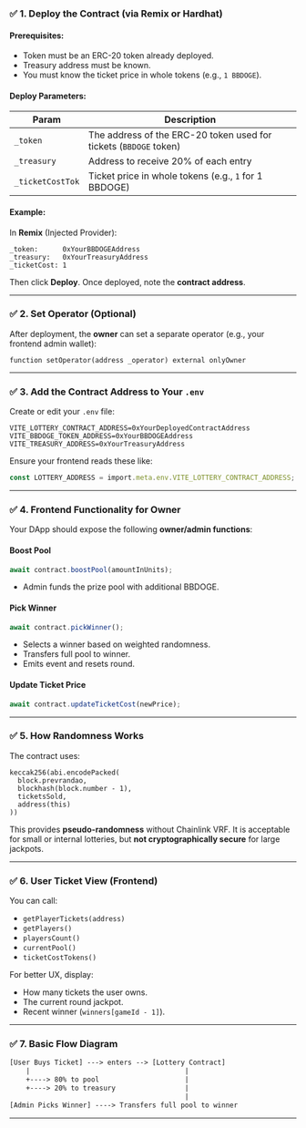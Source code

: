 
### ✅ 1. **Deploy the Contract (via Remix or Hardhat)**

#### Prerequisites:

* Token must be an ERC-20 token already deployed.
* Treasury address must be known.
* You must know the ticket price in whole tokens (e.g., `1 BBDOGE`).

#### Deploy Parameters:

| Param            | Description                                                       |
| ---------------- | ----------------------------------------------------------------- |
| `_token`         | The address of the ERC-20 token used for tickets (`BBDOGE` token) |
| `_treasury`      | Address to receive 20% of each entry                              |
| `_ticketCostTok` | Ticket price in whole tokens (e.g., `1` for 1 BBDOGE)             |

#### Example:

In **Remix** (Injected Provider):

```solidity
_token:      0xYourBBDOGEAddress
_treasury:   0xYourTreasuryAddress
_ticketCost: 1
```

Then click **Deploy**. Once deployed, note the **contract address**.

---

### ✅ 2. **Set Operator (Optional)**

After deployment, the **owner** can set a separate operator (e.g., your frontend admin wallet):

```solidity
function setOperator(address _operator) external onlyOwner
```

---

### ✅ 3. **Add the Contract Address to Your `.env`**

Create or edit your `.env` file:

```
VITE_LOTTERY_CONTRACT_ADDRESS=0xYourDeployedContractAddress
VITE_BBDOGE_TOKEN_ADDRESS=0xYourBBDOGEAddress
VITE_TREASURY_ADDRESS=0xYourTreasuryAddress
```

Ensure your frontend reads these like:

```ts
const LOTTERY_ADDRESS = import.meta.env.VITE_LOTTERY_CONTRACT_ADDRESS;
```

---

### ✅ 4. **Frontend Functionality for Owner**

Your DApp should expose the following **owner/admin functions**:

#### Boost Pool

```ts
await contract.boostPool(amountInUnits);
```

* Admin funds the prize pool with additional BBDOGE.

#### Pick Winner

```ts
await contract.pickWinner();
```

* Selects a winner based on weighted randomness.
* Transfers full pool to winner.
* Emits event and resets round.

#### Update Ticket Price

```ts
await contract.updateTicketCost(newPrice);
```

---

### ✅ 5. **How Randomness Works**

The contract uses:

```solidity
keccak256(abi.encodePacked(
  block.prevrandao,
  blockhash(block.number - 1),
  ticketsSold,
  address(this)
))
```

This provides **pseudo-randomness** without Chainlink VRF. It is acceptable for small or internal lotteries, but **not cryptographically secure** for large jackpots.

---

### ✅ 6. **User Ticket View (Frontend)**

You can call:

* `getPlayerTickets(address)`
* `getPlayers()`
* `playersCount()`
* `currentPool()`
* `ticketCostTokens()`

For better UX, display:

* How many tickets the user owns.
* The current round jackpot.
* Recent winner (`winners[gameId - 1]`).

---

### ✅ 7. **Basic Flow Diagram**

```txt
[User Buys Ticket] ---> enters --> [Lottery Contract]
    |                                      |
    +----> 80% to pool                     |
    +----> 20% to treasury                 |
                                           |
[Admin Picks Winner] ----> Transfers full pool to winner
```

---
